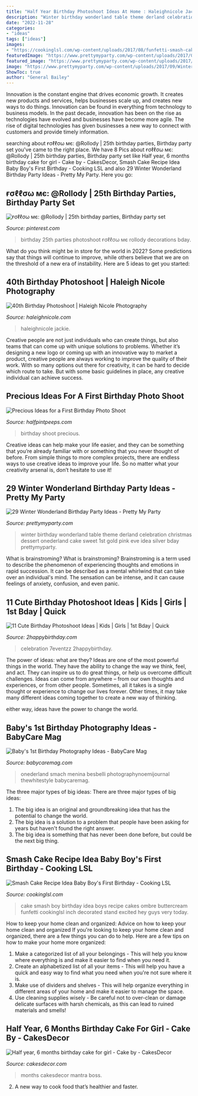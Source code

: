```yaml
---
title: "Half Year Birthday Photoshoot Ideas At Home : Haleighnicole Jackie"
description: "Winter birthday wonderland table theme derland celebration christmas dessert onederland cake sweet 1st gold pink eve idea silver bday prettymyparty"
date: "2022-11-28"
categories:
- "ideas"
tags: ["ideas"]
images:
- "https://cookinglsl.com/wp-content/uploads/2017/08/funfetti-smash-cake-baby-boy-2-1-660x990.jpg"
featuredImage: "https://www.prettymyparty.com/wp-content/uploads/2017/09/Winter-Onederland-Tablescape-Details.jpg"
featured_image: "https://www.prettymyparty.com/wp-content/uploads/2017/09/Winter-Onederland-Tablescape-Details.jpg"
image: "https://www.prettymyparty.com/wp-content/uploads/2017/09/Winter-Onederland-Tablescape-Details.jpg"
ShowToc: true
author: "General Bailey"
---
```



Innovation is the constant engine that drives economic growth. It creates new products and services, helps businesses scale up, and creates new ways to do things. Innovation can be found in everything from technology to business models. In the past decade, innovation has been on the rise as technologies have evolved and businesses have become more agile. The rise of digital technologies has given businesses a new way to connect with customers and provide timely information.

	

		
searching about ғσℓℓσω мє: @Rollody | 25th birthday parties, Birthday party set you've came to the right place. We have 8 Pics about ғσℓℓσω мє: @Rollody | 25th birthday parties, Birthday party set like Half year, 6 months birthday cake for girl - Cake by - CakesDecor, Smash Cake Recipe Idea Baby Boy&#039;s First Birthday - Cooking LSL and also 29 Winter Wonderland Birthday Party Ideas - Pretty My Party. Here you go:
		
    
## ғσℓℓσω мє: @Rollody | 25th Birthday Parties, Birthday Party Set

<img loading=lazy src="https://i.pinimg.com/736x/85/aa/6c/85aa6c401a812dba13834362067360ea.jpg" onerror="this.onerror=null;this.src='https://tse4.mm.bing.net/th?id=OIP.Kgxj6rxh_Q8wpLqqxdU41gHaJQ&amp;pid=15.1';" alt="ғσℓℓσω мє: @Rollody | 25th birthday parties, Birthday party set">

_Source: pinterest.com_

>birthday 25th parties photoshoot ғσℓℓσω мє rollody decorations bday. 

	

What do you think might be in store for the world in 2022? Some predictions say that things will continue to improve, while others believe that we are on the threshold of a new era of instability. Here are 5 ideas to get you started: 

    
## 40th Birthday Photoshoot | Haleigh Nicole Photography

<img loading=lazy src="https://haleighnicole.com/wp-content/uploads/2019/07/40th-Birthday-Photoshoot-Orlando-Portrait-Photographer_0033-1-1.jpg" onerror="this.onerror=null;this.src='https://tse1.mm.bing.net/th?id=OIP.0YYtMRka3fcwSLdm6tY4LQHaE9&amp;pid=15.1';" alt="40th Birthday Photoshoot | Haleigh Nicole Photography">

_Source: haleighnicole.com_

>haleighnicole jackie. 

	

Creative people are not just individuals who can create things, but also teams that can come up with unique solutions to problems. Whether it’s designing a new logo or coming up with an innovative way to market a product, creative people are always working to improve the quality of their work. With so many options out there for creativity, it can be hard to decide which route to take. But with some basic guidelines in place, any creative individual can achieve success.

    
## Precious Ideas For A First Birthday Photo Shoot

<img loading=lazy src="https://i2.wp.com/halfpintpeeps.com/wp-content/uploads/2017/12/Precious-Ideas-for-a-First-Birthday-Photo-Shoot2.jpg?fit=427%2C640" onerror="this.onerror=null;this.src='https://tse3.mm.bing.net/th?id=OIP.G8GDuSQmJk5_t7Thzgq3oAAAAA&amp;pid=15.1';" alt="Precious Ideas for a First Birthday Photo Shoot">

_Source: halfpintpeeps.com_

>birthday shoot precious. 

	

Creative ideas can help make your life easier, and they can be something that you’re already familiar with or something that you never thought of before. From simple things to more complex projects, there are endless ways to use creative ideas to improve your life. So no matter what your creativity arsenal is, don’t hesitate to use it!

    
## 29 Winter Wonderland Birthday Party Ideas - Pretty My Party

<img loading=lazy src="https://www.prettymyparty.com/wp-content/uploads/2017/09/Winter-Onederland-Tablescape-Details.jpg" onerror="this.onerror=null;this.src='https://tse1.mm.bing.net/th?id=OIP.zjJbfGUKNAOhVegytjwPTwHaJ4&amp;pid=15.1';" alt="29 Winter Wonderland Birthday Party Ideas - Pretty My Party">

_Source: prettymyparty.com_

>winter birthday wonderland table theme derland celebration christmas dessert onederland cake sweet 1st gold pink eve idea silver bday prettymyparty. 

	

What is brainstroming?
What is brainstroming? Brainstroming is a term used to describe the phenomenon of experiencing thoughts and emotions in rapid succession. It can be described as a mental whirlwind that can take over an individual's mind. The sensation can be intense, and it can cause feelings of anxiety, confusion, and even panic.

    
## 11 Cute Birthday Photoshoot Ideas | Kids | Girls | 1st Bday | Quick

<img loading=lazy src="https://2happybirthday.com/wp-content/uploads/2021/09/10_birthday_photography_ideas_at_home.jpg" onerror="this.onerror=null;this.src='https://tse4.mm.bing.net/th?id=OIP.zUquy2uVEKTbCTZuP4-bkQHaIP&amp;pid=15.1';" alt="11 Cute Birthday Photoshoot Ideas | Kids | Girls | 1st Bday | Quick">

_Source: 2happybirthday.com_

>celebration 7eventzz 2happybirthday. 

	

The power of ideas: what are they?
Ideas are one of the most powerful things in the world. They have the ability to change the way we think, feel, and act. They can inspire us to do great things, or help us overcome difficult challenges.
Ideas can come from anywhere – from our own thoughts and experiences, or from other people. Sometimes, all it takes is a single thought or experience to change our lives forever. Other times, it may take many different ideas coming together to create a new way of thinking.

 either way, ideas have the power to change the world.

    
## Baby&#039;s 1st Birthday Photography Ideas - BabyCare Mag

<img loading=lazy src="https://www.babycaremag.com/wp-content/uploads/2017/11/742beb889655192678f4a0889ca4cd89.jpg" onerror="this.onerror=null;this.src='https://tse1.mm.bing.net/th?id=OIP.gHTHrtyHDZtxH5YLk-DglwHaF1&amp;pid=15.1';" alt="Baby&#039;s 1st Birthday Photography Ideas - BabyCare Mag">

_Source: babycaremag.com_

>onederland smach menina besbelli photographynoemijournal thewhitestyle babycaremag. 

	

The three major types of big ideas:
There are three major types of big ideas: 
1. The big idea is an original and groundbreaking idea that has the potential to change the world. 
2. The big idea is a solution to a problem that people have been asking for years but haven't found the right answer. 
3. The big idea is something that has never been done before, but could be the next big thing.

    
## Smash Cake Recipe Idea Baby Boy&#039;s First Birthday - Cooking LSL

<img loading=lazy src="https://cookinglsl.com/wp-content/uploads/2017/08/funfetti-smash-cake-baby-boy-2-1-660x990.jpg" onerror="this.onerror=null;this.src='https://tse1.mm.bing.net/th?id=OIP.Xmxf-jZilXmarK4P0DrzLQHaLH&amp;pid=15.1';" alt="Smash Cake Recipe Idea Baby Boy&#039;s First Birthday - Cooking LSL">

_Source: cookinglsl.com_

>cake smash boy birthday idea boys recipe cakes ombre buttercream funfetti cookinglsl inch decorated stand excited hey guys very today. 

	

How to keep your home clean and organized: Advice on how to keep your home clean and organized
If you're looking to keep your home clean and organized, there are a few things you can do to help. Here are a few tips on how to make your home more organized: 
1. Make a categorized list of all your belongings - This will help you know where everything is and make it easier to find when you need it. 
2. Create an alphabetized list of all your items - This will help you have a quick and easy way to find what you need when you're not sure where it is. 
3. Make use of dividers and shelves - This will help organize everything in different areas of your home and make it easier to manage the space. 
4. Use cleaning supplies wisely - Be careful not to over-clean or damage delicate surfaces with harsh chemicals, as this can lead to ruined materials and smells!

    
## Half Year, 6 Months Birthday Cake For Girl - Cake By - CakesDecor

<img loading=lazy src="https://pic.cakesdecor.com/m/atv5vivxugdn95qhhyhs.jpg" onerror="this.onerror=null;this.src='https://tse1.mm.bing.net/th?id=OIP.s5kvOVPE4JVxrKxuX1gg-gHaIn&amp;pid=15.1';" alt="Half year, 6 months birthday cake for girl - Cake by - CakesDecor">

_Source: cakesdecor.com_

>months cakesdecor mantra boss. 

	

2. A new way to cook food that’s healthier and faster.

